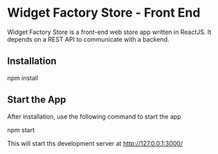 Widget Factory Store - Front End
=====

Widget Factory Store is a front-end web store app written in ReactJS. It
depends on a REST API to communicate with a backend.

Installation
-----------
npm install

Start the App
-----------
After installation, use the following command to start the app

npm start

This will start ths development server at http://127.0.0.1:3000/
